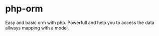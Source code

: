 # php-orm
Easy and basic orm with php. Powerfull and help you to access the data allways mapping with a model.
